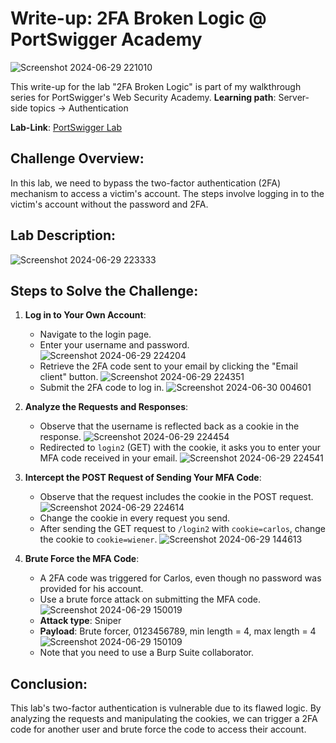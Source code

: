 # Write-up: 2FA Broken Logic @ PortSwigger Academy

![Screenshot 2024-06-29 221010](https://github.com/hoss123684/bug-bounty-hunting-vulnarabilities/assets/80020673/5ddf30e4-af52-4163-8d82-b3e539b91df3)

This write-up for the lab "2FA Broken Logic" is part of my walkthrough series for PortSwigger's Web Security Academy.
**Learning path**: Server-side topics → Authentication

**Lab-Link**: [PortSwigger Lab](https://portswigger.net/web-security/authentication/multi-factor/lab-2fa-broken-logic)

## Challenge Overview:
In this lab, we need to bypass the two-factor authentication (2FA) mechanism to access a victim's account. The steps involve logging in to the victim's account without the password and 2FA.

## Lab Description:
![Screenshot 2024-06-29 223333](https://github.com/hoss123684/bug-bounty-hunting-vulnarabilities/assets/80020673/385c24c6-3c30-40e6-88fc-f3a458d55a3b)

## Steps to Solve the Challenge:

1. **Log in to Your Own Account**:
   - Navigate to the login page.
   - Enter your username and password.
     ![Screenshot 2024-06-29 224204](https://github.com/hoss123684/bug-bounty-hunting-vulnarabilities/assets/80020673/f3dce409-17ba-408e-8d21-15a0674f391f)
   - Retrieve the 2FA code sent to your email by clicking the "Email client" button.
     ![Screenshot 2024-06-29 224351](https://github.com/hoss123684/bug-bounty-hunting-vulnarabilities/assets/80020673/d9ba76a5-2b25-4214-a8ae-6145e00b6d3a)
   - Submit the 2FA code to log in.
     ![Screenshot 2024-06-30 004601](https://github.com/hoss123684/bug-bounty-hunting-vulnarabilities/assets/80020673/a49b5b07-ecb7-4f56-996b-dc494c3ca955)

2. **Analyze the Requests and Responses**:
   - Observe that the username is reflected back as a cookie in the response.
     ![Screenshot 2024-06-29 224454](https://github.com/hoss123684/bug-bounty-hunting-vulnarabilities/assets/80020673/41314462-72e4-4361-8799-d7bcbed0db59)
   - Redirected to `login2` (GET) with the cookie, it asks you to enter your MFA code received in your email.
     ![Screenshot 2024-06-29 224541](https://github.com/hoss123684/bug-bounty-hunting-vulnarabilities/assets/80020673/0f0e263e-3c74-4a75-815a-a587b0272490)

3. **Intercept the POST Request of Sending Your MFA Code**:
   - Observe that the request includes the cookie in the POST request.
     ![Screenshot 2024-06-29 224614](https://github.com/hoss123684/bug-bounty-hunting-vulnarabilities/assets/80020673/1c2cd62a-bf99-453b-87d8-7bb30a0fd639)
   - Change the cookie in every request you send.
   - After sending the GET request to `/login2` with `cookie=carlos`, change the cookie to `cookie=wiener`.
     ![Screenshot 2024-06-29 144613](https://github.com/hoss123684/bug-bounty-hunting-vulnarabilities/assets/80020673/c59a8893-0125-43a4-96e4-82acb14cb6b6)

4. **Brute Force the MFA Code**:
   - A 2FA code was triggered for Carlos, even though no password was provided for his account.
   - Use a brute force attack on submitting the MFA code.
     ![Screenshot 2024-06-29 150019](https://github.com/hoss123684/bug-bounty-hunting-vulnarabilities/assets/80020673/e745ae77-9c8e-416f-ad78-4a550afb9c1b)
   - **Attack type**: Sniper
   - **Payload**: Brute forcer, 0123456789, min length = 4, max length = 4
     ![Screenshot 2024-06-29 150109](https://github.com/hoss123684/bug-bounty-hunting-vulnarabilities/assets/80020673/0b998809-e21c-4baa-8d94-69063a5b4f5a)
   - Note that you need to use a Burp Suite collaborator.

## Conclusion:
This lab's two-factor authentication is vulnerable due to its flawed logic. By analyzing the requests and manipulating the cookies, we can trigger a 2FA code for another user and brute force the code to access their account.
